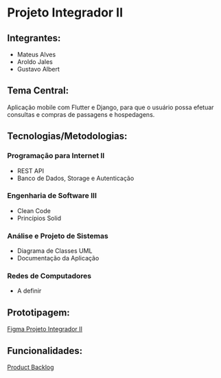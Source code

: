 # Projeto Integrador II

## Integrantes: 
- Mateus Alves
- Aroldo Jales
- Gustavo Albert

## Tema Central:
  Aplicação mobile com Flutter e Django, para que o usuário possa efetuar consultas e compras de passagens e hospedagens.

## Tecnologias/Metodologias:

### Programação para Internet II
- REST API
- Banco de Dados, Storage e Autenticação

### Engenharia de Software III
- Clean Code
- Princípios Solid

### Análise e Projeto de Sistemas
- Diagrama de Classes UML
- Documentação da Aplicação

### Redes de Computadores
- A definir

## Prototipagem:
[Figma Projeto Integrador II](https://www.figma.com/proto/uYre2hhxC0BmayaVN8OjnS/Protótipo-Projeto-II?node-id=0%3A1&scaling=scale-down&page-id=0%3A1&starting-point-node-id=0%3A68)

## Funcionalidades:
[Product Backlog]()
